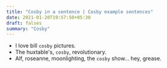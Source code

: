 ```yaml
---
title: "Cosby in a sentence | Cosby example sentences"
date: 2021-01-20T19:57:50+05:30
draft: falses
summary: "Cosby"
---
```

- I love bill `cosby` pictures.
- The huxtable's, `cosby`, revolutionary.
- Alf, roseanne, moonlighting, the `cosby` show... hey, grease.
                 
